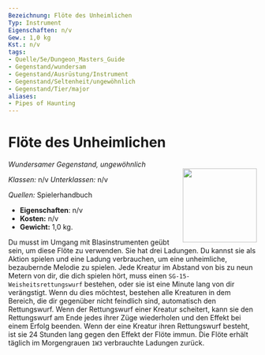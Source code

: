 ```yaml
---
Bezeichnung: Flöte des Unheimlichen
Typ: Instrument
Eigenschaften: n/v
Gew.: 1,0 kg
Kst.: n/v
tags:
- Quelle/5e/Dungeon_Masters_Guide
- Gegenstand/wundersam
- Gegenstand/Ausrüstung/Instrument
- Gegenstand/Seltenheit/ungewöhnlich
- Gegenstand/Tier/major
aliases: 
- Pipes of Haunting
---
```

# Flöte des Unheimlichen
*Wundersamer Gegenstand, ungewöhnlich*  
<img src="Symbolik/Gegenstände.webp" align="right" width="150">

_Klassen:_ n/v 
_Unterklassen:_  n/v

_Quellen:_ Spielerhandbuch

- **Eigenschaften**: n/v
- **Kosten:** n/v
- **Gewicht:** 1,0 kg.

Du musst im Umgang mit Blasinstrumenten geübt sein, um diese Flöte zu verwenden. Sie hat drei Ladungen. Du kannst sie als Aktion spielen und eine Ladung verbrauchen, um eine unheimliche, bezaubernde Melodie zu spielen. Jede Kreatur im Abstand von bis zu neun Metern von dir, die dich spielen hört, muss einen `SG-15-Weisheitsrettungswurf` bestehen, oder sie ist eine Minute lang von dir verängstigt. Wenn du dies möchtest, bestehen alle Kreaturen in dem Bereich, die dir gegenüber nicht feindlich sind, automatisch den Rettungswurf. Wenn der Rettungswurf einer Kreatur scheitert, kann sie den Rettungswurf am Ende jedes ihrer Züge wiederholen und den Effekt bei einem Erfolg beenden. Wenn der eine Kreatur ihren Rettungswurf besteht, ist sie 24 Stunden lang gegen den Effekt der Flöte immun. Die Flöte erhält täglich im Morgengrauen `1W3` verbrauchte Ladungen zurück.